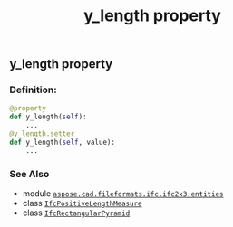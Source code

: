 ﻿---
title: y_length property
second_title: Aspose.CAD for Python via .NET API References
description: 
type: docs
weight: 90
url: /python-net/aspose.cad.fileformats.ifc.ifc2x3.entities/ifcrectangularpyramid/y_length/
is_root: false
---

## y_length property

### Definition:
```python
@property
def y_length(self):
    ...
@y_length.setter
def y_length(self, value):
    ...
```

### See Also
* module [`aspose.cad.fileformats.ifc.ifc2x3.entities`](../../)
* class [`IfcPositiveLengthMeasure`](/cad/python-net/aspose.cad.fileformats.ifc.ifc2x3.types/ifcpositivelengthmeasure)
* class [`IfcRectangularPyramid`](/cad/python-net/aspose.cad.fileformats.ifc.ifc2x3.entities/ifcrectangularpyramid)
